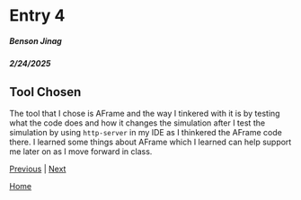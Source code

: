 # Entry 4
##### Benson Jinag
##### 2/24/2025

## Tool Chosen
The tool that I chose is AFrame and the way I tinkered with it is by testing what the code does and how it changes the simulation after I test the simulation by using `http-server` in my IDE as I thinkered the AFrame code there. I learned some things about AFrame which I learned can help support me later on as I move forward in class.

[Previous](entry03.md) | [Next](entry05.md)

[Home](../README.md)
